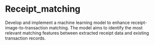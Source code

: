 # Receipt_matching
Develop and implement a machine learning model to enhance receipt-image-to-transaction matching. The model aims to identify the most relevant matching features between extracted receipt data and existing transaction records.
